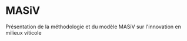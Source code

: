 MASiV
=====

Présentation de la méthodologie et du modèle MASiV sur l'innovation en milieux viticole
